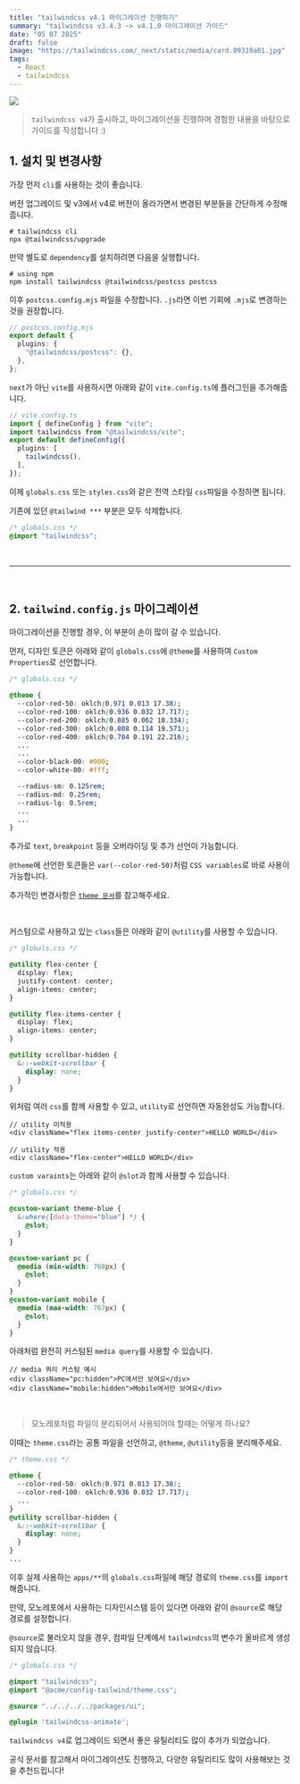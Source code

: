 ```yaml
---
title: "tailwindcss v4.1 마이그레이션 진행하기"
summary: "tailwindcss v3.4.3 ~> v4.1.0 마이그레이션 가이드"
date: "05 07 2025"
draft: false
image: "https://tailwindcss.com/_next/static/media/card.09319a01.jpg"
tags:
  - React
  - tailwindcss
---
```


![](https://tailwindcss.com/_next/static/media/card.09319a01.jpg)

> `tailwindcss v4`가 출시하고, 마이그레이션을 진행하며 경험한 내용을 바탕으로 가이드를 작성합니다 :)

## 1. 설치 및 변경사항

가장 먼저 `cli`를 사용하는 것이 좋습니다.

버전 업그레이드 및 v3에서 v4로 버전이 올라가면서 변경된 부분들을 간단하게 수정해줍니다.

```shell
# tailwindcss cli
npx @tailwindcss/upgrade
```

만약 별도로 `dependency`를 설치하려면 다음을 실행합니다.

```shell
# using npm
npm install tailwindcss @tailwindcss/postcss postcss
```

이후 `postcss.config.mjs` 파일을 수정합니다. `.js`라면 이번 기회에 `.mjs`로 변경하는 것을 권장합니다.

```ts
// postcss.config.mjs
export default {
  plugins: {
    "@tailwindcss/postcss": {},
  },
};
```

`next`가 아닌 `vite`를 사용하시면 아래와 같이 `vite.config.ts`에 플러그인을 추가해줍니다.

```ts
// vite.config.ts
import { defineConfig } from "vite";
import tailwindcss from "@tailwindcss/vite";
export default defineConfig({
  plugins: [
    tailwindcss(),
  ],
});
```

이제 `globals.css` 또는 `styles.css`와 같은 전역 스타일 `css`파일을 수정하면 됩니다.

기존에 있던 `@tailwind ***` 부분은 모두 삭제합니다.

```css
/* globals.css */
@import "tailwindcss";
```

<br />

---

<br />

## 2. `tailwind.config.js` 마이그레이션

마이그레이션을 진행할 경우, 이 부분이 손이 많이 갈 수 있습니다.

먼저, 디자인 토큰은 아래와 같이 `globals.css`에 `@theme`를 사용하여 `Custom Properties`로 선언합니다.

```css
/* globals.css */

@theme {
  --color-red-50: oklch(0.971 0.013 17.38);
  --color-red-100: oklch(0.936 0.032 17.717);
  --color-red-200: oklch(0.885 0.062 18.334);
  --color-red-300: oklch(0.808 0.114 19.571);
  --color-red-400: oklch(0.704 0.191 22.216);
  ...
  ...
  --color-black-00: #000;
  --color-white-00: #fff;

  --radius-sm: 0.125rem;
  --radius-md: 0.25rem;
  --radius-lg: 0.5rem;
  ...
  ...
}
```

추가로 `text`, `breakpoint` 등을 오버라이딩 및 추가 선언이 가능합니다. 

`@theme`에 선언한 토큰들은 `var(--color-red-50)`처럼 `CSS variables`로 바로 사용이 가능합니다.

추가적인 변경사항은 [`theme 문서`](https://tailwindcss.com/docs/theme)를 참고해주세요.

<br />

커스텀으로 사용하고 있는 `class`들은 아래와 같이 `@utility`를 사용할 수 있습니다.

```css
/* globals.css */

@utility flex-center {
  display: flex;
  justify-content: center;
  align-items: center;
}

@utility flex-items-center {
  display: flex;
  align-items: center;
}

@utility scrollbar-hidden {
  &::-webkit-scrollbar {
    display: none;
  }
}
```

위처럼 여러 `css`를 함께 사용할 수 있고, `utility`로 선언하면 자동완성도 가능합니다.

```tsx
// utility 미적용
<div className="flex items-center justify-center">HELLO WORLD</div>

// utility 적용
<div className="flex-center">HELLO WORLD</div>
```

`custom varaints`는 아래와 같이 `@slot`과 함께 사용할 수 있습니다.

```css
/* globals.css */

@custom-variant theme-blue {
  &:where([data-theme="blue"] *) {
    @slot;
  }
}

@custom-variant pc {
  @media (min-width: 768px) {
    @slot;
  }
}
@custom-variant mobile {
  @media (max-width: 767px) {
    @slot;
  }
}
```

아래처럼 완전히 커스텀된 `media query`를 사용할 수 있습니다.

```tsx
// media 쿼리 커스텀 예시
<div className="pc:hidden">PC에서만 보여요</div>
<div className="mobile:hidden">Mobile에서만 보여요</div>
```

<br />

> 모노레포처럼 파일이 분리되어서 사용되어야 할때는 어떻게 하나요?

이때는 `theme.css`라는 공통 파일을 선언하고, `@theme`, `@utility`등을 분리해주세요.

```css
/* theme.css */

@theme {
  --color-red-50: oklch(0.971 0.013 17.38);
  --color-red-100: oklch(0.936 0.032 17.717);
  ...
}
@utility scrollbar-hidden {
  &::-webkit-scrollbar {
    display: none;
  }
}
...

```

이후 실제 사용하는 `apps/**`의 `globals.css`파일에 해당 경로의 `theme.css`를 `import` 해줍니다. 

만약, 모노레포에서 사용하는 디자인시스템 등이 있다면 아래와 같이 `@source`로 해당 경로를 설정합니다.

`@source`로 불러오지 않을 경우, 컴파일 단계에서 `tailwindcss`의 변수가 올바르게 생성되지 않습니다.

```css
/* globals.css */

@import "tailwindcss";
@import "@acme/config-tailwind/theme.css";

@source "../../../../packages/ui";

@plugin 'tailwindcss-animate';
```

`tailwindcss v4`로 업그레이드 되면서 좋은 유틸리티도 많이 추가가 되었습니다.

공식 문서를 참고해서 마이그레이션도 진행하고, 다양한 유틸리티도 많이 사용해보는 것을 추천드립니다!